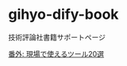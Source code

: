 # gihyo-dify-book
技術評論社書籍サポートページ


[番外: 現場で使えるツール20選](more_stories/%E7%95%AA%E5%A4%96%20%E7%9F%A5%E3%81%A3%E3%81%A6%E3%81%8A%E3%81%8F%E3%81%A8%E4%BE%BF%E5%88%A9%E3%81%AA%E3%82%82%E3%81%AE%20161b1102fb3380bf8b00f9f799c2f4fc/%E7%95%AA%E5%A4%96%20%E7%8F%BE%E5%A0%B4%E3%81%A6%E3%82%99%E4%BD%BF%E3%81%88%E3%82%8B%E3%83%84%E3%83%BC%E3%83%AB20%E9%81%B8%20c3afbacc3a144b0a82f832fcdcd9b46b.md)

